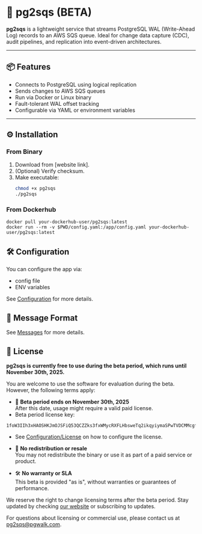 # 🚀 pg2sqs (BETA)

**pg2sqs** is a lightweight service that streams PostgreSQL WAL (Write-Ahead Log) records to an AWS SQS queue. Ideal for change data capture (CDC), audit pipelines, and replication into event-driven architectures.

---

## 📦 Features

- Connects to PostgreSQL using logical replication
- Sends changes to AWS SQS queues
- Run via Docker or Linux binary
- Fault-tolerant WAL offset tracking
- Configurable via YAML or environment variables

---

## ⚙️ Installation

### From Binary

1. Download from [website link].
2. (Optional) Verify checksum.
3. Make executable:  
   ```bash
   chmod +x pg2sqs
   ./pg2sqs
   ```

### From Dockerhub
```
docker pull your-dockerhub-user/pg2sqs:latest
docker run --rm -v $PWD/config.yaml:/app/config.yaml your-dockerhub-user/pg2sqs:latest
```

## 🛠️ Configuration

You can configure the app via:
- config file
- ENV variables

See [Configuration](docs/config.md) for more details.

## 📝 Message Format

See [Messages](docs/messages.md) for more details.

## 📄 License

**pg2sqs is currently free to use during the beta period, which runs until November 30th, 2025.**

You are welcome to use the software for evaluation during the beta. However, the following terms apply:

- 📅 **Beta period ends on November 30th, 2025**  
  After this date, usage might require a valid paid license.
- Beta period license key:
```
1foW3IIh3xHAOSHKJmOJSFiQ53QCZZks3fxWMycRXFLHbsweTq2ikqyiymaSPwTVDCMMcgf1v7mTJaikIzERrryUbt7CA0Eypy76cYmEmT81A9kYmS5qN6J1pyTSe6StIKxXhiqheHRwphp5vJ3uWEbZcZXLNWuyUoWAYIpMzbwmyChTqLgViYbtCXbegQzuWR3zdxLk7
```

- See [Configuration/License](docs/config.md#license) on how to configure the license.
- 🚫 **No redistribution or resale**  
  You may not redistribute the binary or use it as part of a paid service or product.

- 🛠 **No warranty or SLA**  
  This beta is provided "as is", without warranties or guarantees of performance.

We reserve the right to change licensing terms after the beta period. Stay updated by checking [our website](https://pgwalk.com/pg2sqs.html) or subscribing to updates.

For questions about licensing or commercial use, please contact us at [pg2sqs@pgwalk.com](mailto:pg2sqs@pgwalk.com).
